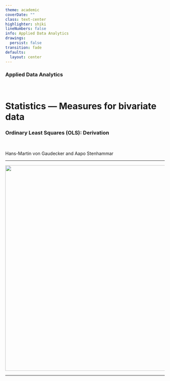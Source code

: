 ```yaml
---
theme: academic
coverDate: ""
class: text-center
highlighter: shiki
lineNumbers: false
info: Applied Data Analytics
drawings:
  persist: false
transition: fade
defaults:
  layout: center
---
```


### Applied Data Analytics

<br/>

# Statistics — Measures for bivariate data

### Ordinary Least Squares (OLS): Derivation

<br/>

Hans-Martin von Gaudecker and Aapo Stenhammar

---

<center>
<img src="/fig_cont_line_0.svg" width=650>
</center>

---
